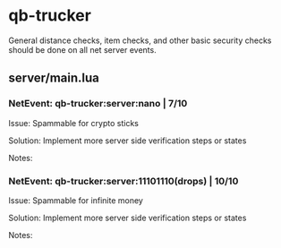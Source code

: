 # qb-trucker
General distance checks, item checks, and other basic security checks should be done on all net server events.

## server/main.lua

### NetEvent: qb-trucker:server:nano | 7/10
Issue: Spammable for crypto sticks

Solution: Implement more server side verification steps or states

Notes: 

### NetEvent: qb-trucker:server:11101110(drops) | 10/10
Issue: Spammable for infinite money

Solution: Implement more server side verification steps or states

Notes: 